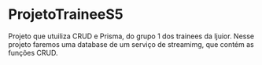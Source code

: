 # ProjetoTraineeS5
Projeto que utuiliza CRUD e Prisma, do grupo 1 dos trainees da Ijuior. 
Nesse projeto faremos uma database de um serviço de streamimg, que contém as funções CRUD.